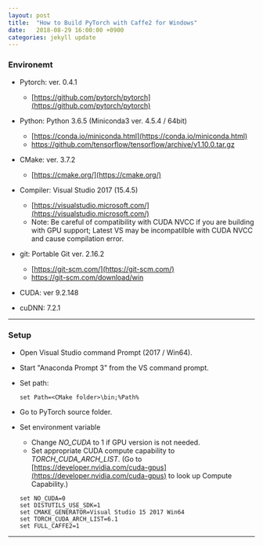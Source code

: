 ```yaml
---
layout: post
title:  "How to Build PyTorch with Caffe2 for Windows"
date:   2018-08-29 16:00:00 +0900
categories: jekyll update
---
```



### Environemt
  - Pytorch: ver. 0.4.1
    - [https://github.com/pytorch/pytorch](https://github.com/pytorch/pytorch)

  - Python: Python 3.6.5 (Miniconda3 ver. 4.5.4 / 64bit)
    - [https://conda.io/miniconda.html](https://conda.io/miniconda.html)
    - https://github.com/tensorflow/tensorflow/archive/v1.10.0.tar.gz

  - CMake: ver. 3.7.2
    - [https://cmake.org/](https://cmake.org/)

  - Compiler: Visual Studio 2017 (15.4.5)
    - [https://visualstudio.microsoft.com/](https://visualstudio.microsoft.com/)
    - Note: Be careful of compatibility with CUDA NVCC if you are building with GPU support; Latest VS may be incompatilble with CUDA NVCC and cause compilation error.

  - git: Portable Git ver. 2.16.2
    - [https://git-scm.com/](https://git-scm.com/)
    - https://git-scm.com/download/win

  - CUDA: ver 9.2.148

  - cuDNN: 7.2.1


***
### Setup

- Open Visual Studio command Prompt (2017 / Win64).

- Start "Anaconda Prompt 3" from the VS command prompt.

- Set path:

  ```msdos
  set Path=<CMake folder>\bin;%Path%
  ```

- Go to PyTorch source folder.

- Set environment variable
  - Change _NO_CUDA_ to 1 if GPU version is not needed.
  - Set appropriate CUDA compute capability to  _TORCH_CUDA_ARCH_LIST_. (Go to [https://developer.nvidia.com/cuda-gpus](https://developer.nvidia.com/cuda-gpus) to look up Compute Capability.)

  ```msdos
  set NO_CUDA=0
  set DISTUTILS_USE_SDK=1
  set CMAKE_GENERATOR=Visual Studio 15 2017 Win64
  set TORCH_CUDA_ARCH_LIST=6.1
  set FULL_CAFFE2=1 
  ```




***

[jekyll-docs]: https://jekyllrb.com/docs/home
[jekyll-gh]:   https://github.com/jekyll/jekyll
[jekyll-talk]: https://talk.jekyllrb.com/